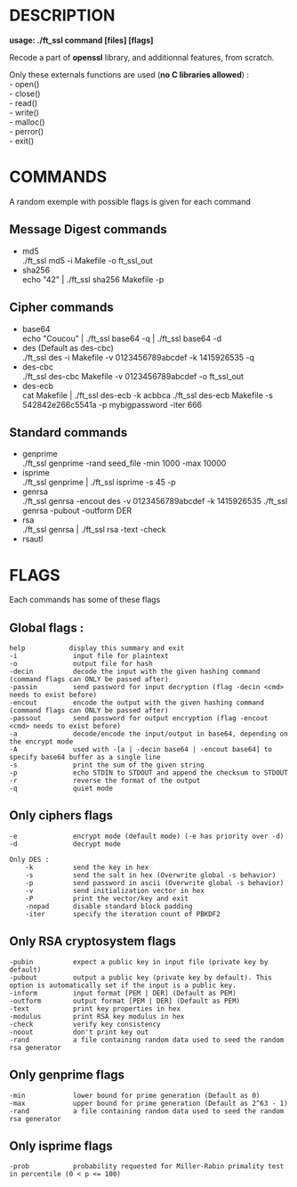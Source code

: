 DESCRIPTION
==

**usage: ./ft_ssl command [files] [flags]**

Recode a part of **openssl** library, and additionnal features, from scratch.

Only these externals functions are used (**no C libraries allowed**) :  
    - open()  
    - close()  
    - read()  
    - write()  
    - malloc()  
    - perror()  
    - exit()  



COMMANDS
==
A random exemple with possible flags is given for each command

Message Digest commands
-
* md5  
    ./ft_ssl md5 -i Makefile -o ft_ssl_out
* sha256  
    echo "42" | ./ft_ssl sha256 Makefile -p

Cipher commands
-
* base64  
    echo "Coucou" | ./ft_ssl base64 -q | ./ft_ssl base64 -d
* des       (Default as des-cbc)  
    ./ft_ssl des -i Makefile -v 0123456789abcdef -k 1415926535 -q
* des-cbc  
    ./ft_ssl des-cbc Makefile -v 0123456789abcdef -o ft_ssl_out
* des-ecb  
    cat Makefile | ./ft_ssl des-ecb -k acbbca
    ./ft_ssl des-ecb Makefile -s 542842e266c5541a -p mybigpassword -iter 666

Standard commands
-
* genprime  
    ./ft_ssl genprime -rand seed_file -min 1000 -max 10000
* isprime  
    ./ft_ssl genprime | ./ft_ssl isprime -s 45 -p
* genrsa  
    ./ft_ssl genrsa -encout des -v 0123456789abcdef -k 1415926535
    ./ft_ssl genrsa -pubout -outform DER
* rsa  
    ./ft_ssl genrsa | ./ft_ssl rsa -text -check
* rsautl



FLAGS
==

Each commands has some of these flags

Global flags :
-
    help           display this summary and exit
    -i              input file for plaintext
    -o              output file for hash
    -decin          decode the input with the given hashing command (command flags can ONLY be passed after)
    -passin         send password for input decryption (flag -decin <cmd> needs to exist before)
    -encout         encode the output with the given hashing command (command flags can ONLY be passed after)
    -passout        send password for output encryption (flag -encout <cmd> needs to exist before)
    -a              decode/encode the input/output in base64, depending on the encrypt mode
    -A              used with -[a | -decin base64 | -encout base64] to specify base64 buffer as a single line
    -s              print the sum of the given string
    -p              echo STDIN to STDOUT and append the checksum to STDOUT
    -r              reverse the format of the output
    -q              quiet mode

Only ciphers flags
-
    -e              encrypt mode (default mode) (-e has priority over -d)
    -d              decrypt mode

    Only DES :
        -k          send the key in hex
        -s          send the salt in hex (Overwrite global -s behavior)
        -p          send password in ascii (Overwrite global -s behavior)
        -v          send initialization vector in hex
        -P          print the vector/key and exit
        -nopad      disable standard block padding
        -iter       specify the iteration count of PBKDF2

Only RSA cryptosystem flags
-
    -pubin          expect a public key in input file (private key by default)
    -pubout         output a public key (private key by default). This option is automatically set if the input is a public key.
    -inform         input format [PEM | DER] (Default as PEM)
    -outform        output format [PEM | DER] (Default as PEM)
    -text           print key properties in hex
    -modulus        print RSA key modulus in hex
    -check          verify key consistency
    -noout          don't print key out
    -rand           a file containing random data used to seed the random rsa generator

Only genprime flags
-
    -min            lower bound for prime generation (Default as 0)
    -max            upper bound for prime generation (Default as 2^63 - 1)
    -rand           a file containing random data used to seed the random rsa generator

Only isprime flags
-
    -prob           probability requested for Miller-Rabin primality test in percentile (0 < p <= 100)
